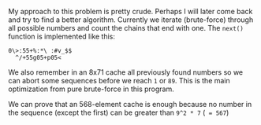 My approach to this problem is pretty crude. Perhaps I will later come back and try to find a better algorithm.
Currently we iterate (brute-force) through all possible numbers and count the chains that end with one.
The `next()` function is implemented like this:

~~~~~~~~~~~~~~~~~~~
0\>:55+%:*\ :#v_$$
  ^/+55g05+p05<   
~~~~~~~~~~~~~~~~~~~

We also remember in an 8x71 cache all previously found numbers so we can abort some sequences before we reach `1` or `89`.
This is the main optimization from pure brute-force in this program.

We can prove that an 568-element cache is enough because no number in the sequence (except the first) can be greater than `9^2 * 7` (` = 567`)